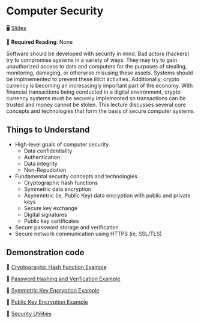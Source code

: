 # Computer Security

🖥️ [Slides](https://docs.google.com/presentation/d/1pUU4DDACUndgj_ij7bbKOUY8cxmGinZq/edit#slide=id.p1)

📖 **Required Reading**: None

Software should be developed with security in mind. Bad actors (hackers) try to compromise systems in a variety of ways. They may try to gain unauthorized access to data and computers for the purposes of stealing, monitoring, damaging, or otherwise misusing these assets. Systems should be implmemented to prevent these illicit activities. Additionally, crypto currency is becoming an incresasingly important part of the economy. With financial transactions being conducted in a digital environment, crypto currency systems must be securely implemented so transactions can be trusted and money cannot be stolen. This lecture discusses several core concepts and technologies that form the basis of secure computer systems.

## Things to Understand

- High-level goals of computer security
    - Data confidentiality
    - Authentication
    - Data integrity
    - Non-Repudiation 
- Fundamental security concepts and technologies 
    - Cryptographic hash functions
    - Symmetric data encryption
    - Asymmetric (ie, Public Key) data encryption with public and private keys
    - Secure key exchange
    - Digital signatures
    - Public key certificates
- Secure password storage and verification
- Secure network communication using HTTPS (ie, SSL/TLS)

## Demonstration code

📁 [Cryptographic Hash Function Example](example-code/src/demo/CryptoHashFunctionDemo.java)

📁 [Password Hashing and Verification Example](example-code/src/demo/PBKDF2WithHmacSHA1Hashing.java)

📁 [Symmetric Key Encryption Example](example-code/src/demo/SymmetricKeyEncryptionDemo.java)

📁 [Public Key Encryption Example](example-code/src/demo/PublicKeyEncryptionDemo.java)

📁 [Security Utilities](example-code/src/demo/Utils.java)
